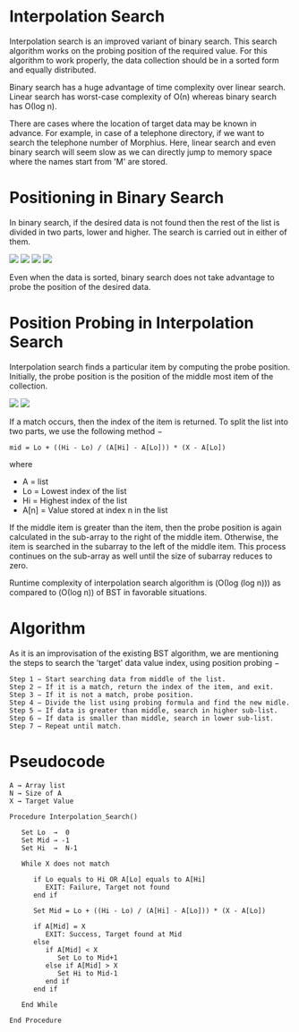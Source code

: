 # Interpolation Search 

Interpolation search is an improved variant of binary search. This search algorithm works on the probing position of the required value. For this algorithm to work properly, the data collection should be in a sorted form and equally distributed.

Binary search has a huge advantage of time complexity over linear search. Linear search has worst-case complexity of Ο(n) whereas binary search has Ο(log n).

There are cases where the location of target data may be known in advance. For example, in case of a telephone directory, if we want to search the telephone number of Morphius. Here, linear search and even binary search will seem slow as we can directly jump to memory space where the names start from 'M' are stored.

# Positioning in Binary Search
In binary search, if the desired data is not found then the rest of the list is divided in two parts, lower and higher. The search is carried out in either of them.

![](https://www.tutorialspoint.com/data_structures_algorithms/images/bst_step_one.jpg)
![](https://www.tutorialspoint.com/data_structures_algorithms/images/bst_step_two.jpg)
![](https://www.tutorialspoint.com/data_structures_algorithms/images/bst_step_three.jpg)
![](https://www.tutorialspoint.com/data_structures_algorithms/images/bst_step_four.jpg)

Even when the data is sorted, binary search does not take advantage to probe the position of the desired data.

# Position Probing in Interpolation Search

Interpolation search finds a particular item by computing the probe position. Initially, the probe position is the position of the middle most item of the collection.

![](https://www.tutorialspoint.com/data_structures_algorithms/images/interpolation_step_one.jpg)
![](https://www.tutorialspoint.com/data_structures_algorithms/images/interpolation_step_two.jpg)



If a match occurs, then the index of the item is returned. To split the list into two parts, we use the following method −

```
mid = Lo + ((Hi - Lo) / (A[Hi] - A[Lo])) * (X - A[Lo])
```

where

* A    = list
* Lo   = Lowest index of the list
* Hi   = Highest index of the list
* A[n] = Value stored at index n in the list

If the middle item is greater than the item, then the probe position is again calculated in the sub-array to the right of the middle item. Otherwise, the item is searched in the subarray to the left of the middle item. This process continues on the sub-array as well until the size of subarray reduces to zero.

Runtime complexity of interpolation search algorithm is \(Ο(log (log n))\) as compared to \(Ο(log n)\) of BST in favorable situations.

# Algorithm

As it is an improvisation of the existing BST algorithm, we are mentioning the steps to search the 'target' data value index, using position probing −

```
Step 1 − Start searching data from middle of the list.
Step 2 − If it is a match, return the index of the item, and exit.
Step 3 − If it is not a match, probe position.
Step 4 − Divide the list using probing formula and find the new midle.
Step 5 − If data is greater than middle, search in higher sub-list.
Step 6 − If data is smaller than middle, search in lower sub-list.
Step 7 − Repeat until match.
```

# Pseudocode

```
A → Array list
N → Size of A
X → Target Value

Procedure Interpolation_Search()

   Set Lo  →  0
   Set Mid → -1
   Set Hi  →  N-1

   While X does not match
   
      if Lo equals to Hi OR A[Lo] equals to A[Hi]
         EXIT: Failure, Target not found
      end if
      
      Set Mid = Lo + ((Hi - Lo) / (A[Hi] - A[Lo])) * (X - A[Lo]) 

      if A[Mid] = X
         EXIT: Success, Target found at Mid
      else 
         if A[Mid] < X
            Set Lo to Mid+1
         else if A[Mid] > X
            Set Hi to Mid-1
         end if
      end if
 
   End While

End Procedure
```
